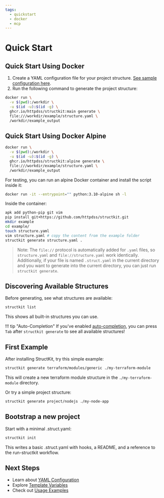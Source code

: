```yaml
---
tags:
  - quickstart
  - docker
  - mcp
---
```


# Quick Start

## Quick Start Using Docker

1. Create a YAML configuration file for your project structure. [See sample configuration here](https://github.com/httpdss/structkit/blob/main/example/structure.yaml).
2. Run the following command to generate the project structure:

```sh
docker run \
  -v $(pwd):/workdir \
  -u $(id -u):$(id -g) \
  ghcr.io/httpdss/structkit:main generate \
  file:///workdir/example/structure.yaml \
  /workdir/example_output
```

## Quick Start Using Docker Alpine

```sh
docker run \
  -v $(pwd):/workdir \
  -u $(id -u):$(id -g) \
  ghcr.io/httpdss/structkit:alpine generate \
  file:///workdir/example/structure.yaml \
  /workdir/example_output
```

For testing, you can run an alpine Docker container and install the script inside it:

```sh
docker run -it --entrypoint="" python:3.10-alpine sh -l
```

Inside the container:

```sh
apk add python-pip git vim
pip install git+https://github.com/httpdss/structkit.git
mkdir example
cd example/
touch structure.yaml
vim structure.yaml # copy the content from the example folder
structkit generate structure.yaml .
```

> Note: The `file://` protocol is automatically added for `.yaml` files, so `structure.yaml` and `file://structure.yaml` work identically. Additionally, if your file is named `.struct.yaml` in the current directory and you want to generate into the current directory, you can just run `structkit generate`.

## Discovering Available Structures

Before generating, see what structures are available:

```sh
structkit list
```

This shows all built-in structures you can use.

!!! tip "Auto-Completion"
    If you've enabled [auto-completion](completion.md), you can press `Tab` after `structkit generate` to see all available structures!

## First Example

After installing StructKit, try this simple example:

```sh
structkit generate terraform/modules/generic ./my-terraform-module
```

This will create a new terraform module structure in the `./my-terraform-module` directory.

Or try a simple project structure:

```sh
structkit generate project/nodejs ./my-node-app
```

## Bootstrap a new project

Start with a minimal .struct.yaml:

```sh
structkit init
```

This writes a basic .struct.yaml with hooks, a README, and a reference to the run-structkit workflow.

## Next Steps

- Learn about [YAML Configuration](configuration.md)
- Explore [Template Variables](template-variables.md)
- Check out [Usage Examples](usage.md)
